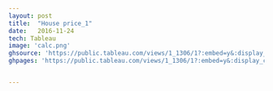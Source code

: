 ```yaml
---
layout: post
title:  "House price_1"
date:   2016-11-24
tech: Tableau
image: 'calc.png'
ghsource: 'https://public.tableau.com/views/1_1306/1?:embed=y&:display_count=yes'
ghpages: 'https://public.tableau.com/views/1_1306/1?:embed=y&:display_count=yes'


---
```

